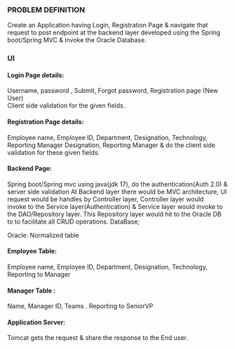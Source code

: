 ### PROBLEM DEFINITION
Create an Application having Login, Registration Page & navigate that request to post endpoint at the backend layer developed using the Spring boot/Spring MVC & invoke the Oracle Database.

### UI 
#### Login Page details:
Username, password , Submit, Forgot password, Registration page (New User)
<br> Client side validation for the given fields.

#### Registration Page details:
Employee name, Employee ID, Department, Designation, Technology, Reporting Manager Designation, Reporting Manager & do the client side validation for these given fields.

#### Backend Page:
Spring boot/Spring mvc using java(jdk 17), do the authentication(Auth 2.0) & server side validation At Backend layer there would be MVC architecture, UI request would be handles by Controller layer, Controller layer would invoke to the Service layer(Authentication) & Service layer would invoke to the DAO/Repository layer. This Repository layer would hit to the Oracle DB to to facilitate all CRUD operations. DataBase;

Oracle: Normalized table 

#### Employee Table:
Employee name, Employee ID, Department, Designation, Technology, Reporting to Manager
#### Manager Table : 
Name, Manager ID, Teams . Reporting to SeniorVP 

#### Application Server:
Tomcat gets the request & share the response to the End user.